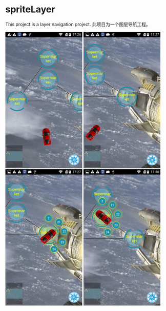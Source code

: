 # spriteLayer
This project is a layer navigation project.
此项目为一个图层导航工程。

<img src="/screenShot/Screenshot_2016-05-31-17-26-58.jpeg" alt="alt text" title="Title" height=426px width=240px />
<img src="/screenShot/Screenshot_2016-05-31-17-27-08.jpeg" alt="alt text" title="Title" height=426px width=240px />
<img src="/screenShot/Screenshot_2016-05-31-17-27-33.jpeg" alt="alt text" title="Title" height=426px width=240px />
<img src="/screenShot/Screenshot_2016-05-31-17-30-35.jpeg" alt="alt text" title="Title" height=426px width=240px />
